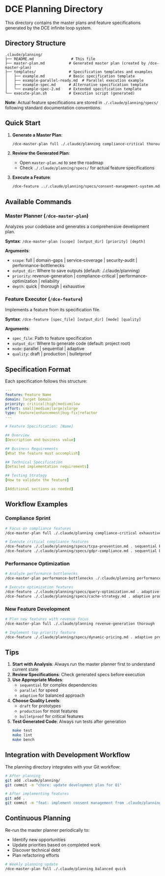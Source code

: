 # DCE Planning Directory

This directory contains the master plans and feature specifications generated by the DCE infinite loop system.

## Directory Structure

```
.claude/planning/
├── README.md                 # This file
├── master-plan.md           # Generated master plan (created by /dce-master-plan)
├── templates/               # Specification templates and examples
│   ├── example.md           # Basic specification template
│   ├── example-parallel-ready.md  # Parallel execution example
│   ├── example-spec.md      # Alternative specification template
│   └── example-spec-2.md    # Extended specification template
└── execute-plan.sh          # Execution script (generated)
```

**Note**: Actual feature specifications are stored in `./.claude/planning/specs/` following standard documentation conventions.

## Quick Start

1. **Generate a Master Plan**:
   ```bash
   /dce-master-plan full ./.claude/planning compliance-critical thorough
   ```

2. **Review the Generated Plan**:
   - Open `master-plan.md` to see the roadmap
   - Check `./.claude/planning/specs/` for actual feature specifications

3. **Execute a Feature**:
   ```bash
   /dce-feature ../.claude/planning/specs/consent-management-system.md . adaptive production
   ```

## Available Commands

### Master Planner (`/dce-master-plan`)
Analyzes your codebase and generates a comprehensive development plan.

**Syntax**: `/dce-master-plan [scope] [output_dir] [priority] [depth]`

**Arguments**:
- `scope`: full | domain-gaps | service-coverage | security-audit | performance-bottlenecks
- `output_dir`: Where to save outputs (default: ./.claude/planning)
- `priority`: revenue-generation | compliance-critical | performance-optimization | reliability
- `depth`: quick | thorough | exhaustive

### Feature Executor (`/dce-feature`)
Implements a feature from its specification file.

**Syntax**: `/dce-feature [spec_file] [output_dir] [mode] [quality]`

**Arguments**:
- `spec_file`: Path to feature specification
- `output_dir`: Where to generate code (default: project root)
- `mode`: parallel | sequential | adaptive
- `quality`: draft | production | bulletproof

## Specification Format

Each specification follows this structure:

```yaml
---
feature: Feature Name
domain: Target Domain
priority: critical|high|medium|low
effort: small|medium|large|xlarge
type: feature|enhancement|bug-fix|refactor
---

# Feature Specification: [Name]

## Overview
[Description and business value]

## Business Requirements
[What the feature must accomplish]

## Technical Specification
[Detailed implementation requirements]

## Testing Strategy
[How to validate the feature]

[Additional sections as needed]
```

## Workflow Examples

### Compliance Sprint
```bash
# Focus on compliance features
/dce-master-plan full ./.claude/planning compliance-critical exhaustive

# Execute critical compliance features
/dce-feature ./.claude/planning/specs/tcpa-prevention.md . sequential bulletproof
/dce-feature ./.claude/planning/specs/gdpr-compliance.md . sequential bulletproof
```

### Performance Optimization
```bash
# Analyze performance bottlenecks
/dce-master-plan performance-bottlenecks ./.claude/planning performance-optimization thorough

# Execute optimization features
/dce-feature ./.claude/planning/specs/query-optimization.md . adaptive production
/dce-feature ./.claude/planning/specs/cache-strategy.md . adaptive production
```

### New Feature Development
```bash
# Plan new features with revenue focus
/dce-master-plan full ./.claude/planning revenue-generation thorough

# Implement top priority feature
/dce-feature ./.claude/planning/specs/dynamic-pricing.md . adaptive production
```

## Tips

1. **Start with Analysis**: Always run the master planner first to understand current state
2. **Review Specifications**: Check generated specs before execution
3. **Use Appropriate Modes**: 
   - `sequential` for complex dependencies
   - `parallel` for speed
   - `adaptive` for balanced approach
4. **Choose Quality Levels**:
   - `draft` for prototypes
   - `production` for most features  
   - `bulletproof` for critical features
5. **Test Generated Code**: Always run tests after generation
   ```bash
   make test
   make lint
   make bench
   ```

## Integration with Development Workflow

The planning directory integrates with your Git workflow:

```bash
# After planning
git add .claude/planning/
git commit -m "chore: update development plan for Q1"

# After implementing features
git add .
git commit -m "feat: implement consent management from .claude/planning/specs/consent-management-v2.md"
```

## Continuous Planning

Re-run the master planner periodically to:
- Identify new opportunities
- Update priorities based on completed work
- Discover technical debt
- Plan refactoring efforts

```bash
# Weekly planning update
/dce-master-plan full ./.claude/planning balanced quick
```